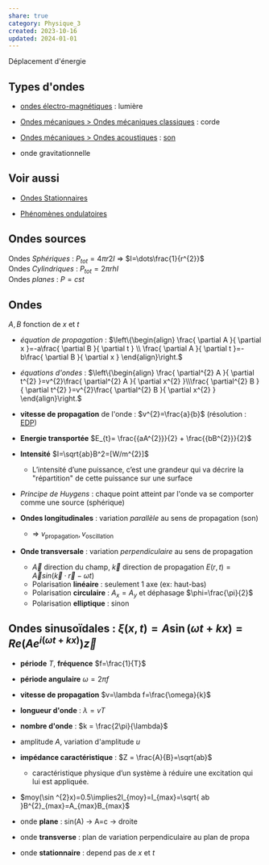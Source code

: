 ```yaml
---  
share: true  
category: Physique_3  
created: 2023-10-16  
updated: 2024-01-01  
---  
```

  
Déplacement d'énergie  
## Types d'ondes  
  
- [ondes électro-magnétiques](../Physique%203/ondes%20%C3%A9lectro-magn%C3%A9tiques.md) : lumière  
  
- [Ondes mécaniques > Ondes mécaniques classiques](../Physique%203/Ondes%20m%C3%A9caniques.md#Ondes%20mécaniques%20classiques) : corde  
  
- [Ondes mécaniques > Ondes acoustiques](../Physique%203/Ondes%20m%C3%A9caniques.md#Ondes%20acoustiques) : [son](son.md)  
  
- onde gravitationnelle  
## Voir aussi  
  
- [Ondes Stationnaires](../Physique%203/Ondes%20Stationnaires.md)  
  
- [Phénomènes ondulatoires](Ph%C3%A9nom%C3%A8nes%20ondulatoires.md)  
  
## Ondes sources  
Ondes *Sphériques* : $P_{tot} = 4\pi r2I$ ⇒ $I=\dots\frac{1}{r^{2}}$  
Ondes *Cylindriques* : $P_{tot} = 2\pi rhI$  
Ondes *planes* : $P=cst$  
## Ondes  
$A,B$ fonction de $x$ et $t$  
  
- *équation de propagation* : $\left\{\begin{align} \frac{ \partial A }{ \partial x }=-a\frac{ \partial B }{ \partial t } \\  \frac{ \partial A }{ \partial t }=-b\frac{ \partial B }{ \partial x } \end{align}\right.$  
  
- *équations d'ondes* : $\left\{\begin{align} \frac{ \partial^{2} A }{ \partial t^{2} }=v^{2}\frac{ \partial^{2} A }{ \partial x^{2} }\\\frac{ \partial^{2} B }{ \partial t^{2} }=v^{2}\frac{ \partial^{2} B }{ \partial x^{2} } \end{align}\right.$  
  
- **vitesse de propagation** de l'onde : $v^{2}=\frac{a}{b}$  (résolution : [EDP](../no_category/EDP.md))  
  
- **Energie transportée** $E_{t}= \frac{{aA^{2}}}{2} + \frac{{bB^{2}}}{2}$  
  
- **Intensité** $I=\sqrt{ab}B^2=[W/m^{2}]$  
	- L’intensité d’une puissance, c’est une grandeur qui va décrire la "répartition" de cette puissance sur une surface  
  
-  *Principe de Huygens* : chaque point atteint par l'onde va se comporter comme une source (sphérique)  
  
  
- **Ondes longitudinales** : variation *parallèle* au sens de propagation (son)  
	- ⇒ $v_{\text{propagation}}, v_{\text{oscillation}}$  
  
- **Onde transversale** : variation *perpendiculaire* au sens de propagation  
	- $\vec{A}$ direction du champ, $\vec{k}$ direction de propagation $E (r, t) = \vec{A}sin(\vec{k} · \vec{r} − ωt)$  
	- Polarisation **linéaire** : seulement 1 axe (ex: haut-bas)  
	- Polarisation **circulaire** : $A_{x}=A_{y}$ et déphasage $\phi=\frac{\pi}{2}$  
	- Polarisation **elliptique** : sinon  
  
## Ondes sinusoïdales : $\xi(x,t)= A \sin (\omega t + kx)=Re(Ae^{i(\omega t +kx)})\vec{z}$  
  
- **période** $T$,  **fréquence** $f=\frac{1}{T}$   
  
- **période angulaire** $\omega=2\pi f$   
  
- **vitesse de propagation** $v=\lambda f=\frac{\omega}{k}$   
  
- **longueur d'onde** : $\lambda = v T$   
  
- **nombre d'onde** : $k =  \frac{2\pi}{\lambda}$   
  
- amplitude $A$, variation d'amplitude $u$  
  
- **impédance caractéristique** : $Z = \frac{A}{B}=\sqrt{ab}$  
	- caractéristique physique d’un système à réduire une excitation qui lui est appliquée.  
  
- $moy(\sin ^{2}x)=0.5\implies2I_{moy}=I_{max}=\sqrt{ ab }B^{2}_{max}=A_{max}B_{max}$  
  
  
  
  
  
  
  
- onde **plane** : sin(A) → A=c → droite  
  
- onde **transverse** : plan de variation perpendiculaire au plan de propa  
  
- onde **stationnaire** : depend pas de $x$ et $t$  
